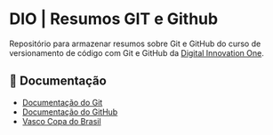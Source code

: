 
# DIO | Resumos GIT e Github

Repositório para armazenar resumos sobre Git e GitHub do curso de versionamento de código com Git e GitHub da [Digital Innovation One](https://www.dio.me).

## 🎫 Documentação
- [Documentação do Git](https://git-scm.com/doc)
- [Documentação do GitHub](https://docs.github.com)
- [Vasco Copa do Brasil](https://netvascocom.br)

